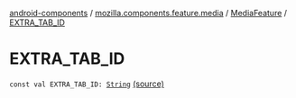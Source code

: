 [android-components](../../index.md) / [mozilla.components.feature.media](../index.md) / [MediaFeature](index.md) / [EXTRA_TAB_ID](./-e-x-t-r-a_-t-a-b_-i-d.md)

# EXTRA_TAB_ID

`const val EXTRA_TAB_ID: `[`String`](https://kotlinlang.org/api/latest/jvm/stdlib/kotlin/-string/index.html) [(source)](https://github.com/mozilla-mobile/android-components/blob/master/components/feature/media/src/main/java/mozilla/components/feature/media/MediaFeature.kt#L74)